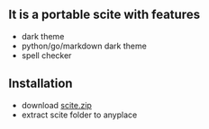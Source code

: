 ## It is a portable scite with features
- dark theme 
- python/go/markdown dark theme
- spell checker

## Installation
- download [scite.zip](https://github.com/robertluwang/scite/blob/master/scite.zip)
- extract scite folder to anyplace 
